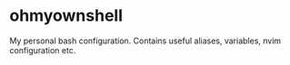 # ohmyownshell

My personal bash configuration. Contains useful aliases, variables, nvim configuration etc.
